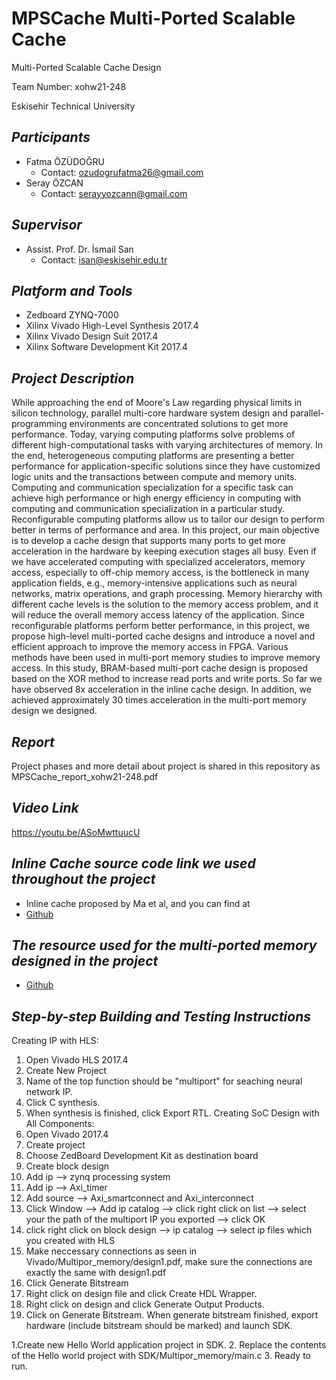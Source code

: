 # MPSCache Multi-Ported Scalable Cache #

Multi-Ported Scalable Cache Design 

Team Number: xohw21-248

Eskisehir Technical University

## **_Participants_** ##
- Fatma ÖZÜDOĞRU
  - Contact: ozudogrufatma26@gmail.com
- Seray ÖZCAN
  - Contact: serayyozcann@gmail.com
## **_Supervisor_** ##
 - Assist. Prof. Dr. İsmail San
    - Contact: isan@eskisehir.edu.tr
## **_Platform and Tools_** ##
- Zedboard ZYNQ-7000
- Xilinx Vivado High-Level Synthesis 2017.4
- Xilinx Vivado Design Suit 2017.4
- Xilinx Software Development Kit 2017.4 
## **_Project Description_** ##
While approaching the end of Moore's Law regarding physical limits in silicon technology, parallel multi-core hardware system design and parallel-programming environments are concentrated solutions to get more performance. Today, varying computing platforms solve problems of different high-computational tasks with varying architectures of memory. In the end, heterogeneous computing platforms are presenting a better performance for application-specific solutions since they have customized logic units and the transactions between compute and memory units. Computing and communication specialization for a specific task can achieve high performance or high energy efficiency in computing with computing and communication specialization in a particular study. Reconfigurable computing platforms allow us to tailor our design to perform better in terms of performance and area. In this project, our main objective is to develop a cache design that supports many ports to get more acceleration in the hardware by keeping execution stages all busy. Even if we have accelerated computing with specialized accelerators, memory access, especially to off-chip memory access, is the bottleneck in many application fields, e.g., memory-intensive applications such as neural networks, matrix operations, and graph processing. Memory hierarchy with different cache levels is the solution to the memory access problem, and it will reduce the overall memory access latency of the application. Since reconfigurable platforms perform better performance, in this project, we propose high-level multi-ported cache designs and introduce a novel and efficient approach to improve the memory access in FPGA. Various methods have been used in multi-port memory studies to improve memory access. In this study, BRAM-based multi-port cache design is proposed based on the XOR method to increase read ports and write ports. So far we have observed 8x acceleration in the inline cache design. In addition, we achieved approximately 30 times acceleration in the multi-port memory design we designed.
## **_Report_** ##
Project phases and more detail about project is shared in this repository as MPSCache_report_xohw21-248.pdf
## **_Video Link_** ##
https://youtu.be/ASoMwttuucU

## **_Inline Cache source code link we used throughout the project_** ## 

- Inline cache proposed by Ma et al, and you can find at 
- [Github]()

## **_The resource used for the multi-ported memory designed in the project_** ##
- [Github](https://github.com/tomverbeure/multi_port_mem/tree/e9d456f019913c94d2aa2839e199fed50840d09b)

## **_Step-by-step Building and Testing Instructions_** ##
Creating IP with HLS:
  1. Open Vivado HLS 2017.4
  2. Create New Project
  3. Name of the top function should be "multiport" for seaching neural network IP.
  4. Click C synthesis.
  5. When synthesis is finished, click Export RTL.
Creating SoC Design with All Components:
  1. Open Vivado 2017.4
  2. Create project
  3. Choose ZedBoard Development Kit as destination board
  4. Create block design
  5. Add ip --> zynq processing system
  6. Add ip --> Axi_timer
  7. Add source --> Axi_smartconnect and Axi_interconnect
  8. Click Window --> Add ip catalog --> click right click on list --> select your the path of the multiport IP you exported --> click OK
  9. click right click on block design -->  ip catalog --> select ip files which you created with HLS
  10. Make neccessary connections as seen in Vivado/Multipor_memory/design1.pdf, make sure the connections are exactly the same with design1.pdf
  11. Click Generate Bitstream
  12. Right click on design file and click Create HDL Wrapper.
  13. Right click on design and click Generate Output Products.
  14. Click on Generate Bitstream.
When generate bitstream finished, export hardware (include bitstream should be marked) and launch SDK.

  1.Create new Hello World application project in SDK.
  2. Replace the contents of the Hello world project with SDK/Multipor_memory/main.c
  3. Ready to run.

